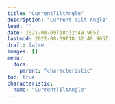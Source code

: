 ```yaml
---
title: "CurrentTiltAngle"
description: "Current Tilt Angle"
lead: ""
date: 2021-08-09T18:32:49.965Z
lastmod: 2021-08-09T18:32:49.965Z
draft: false
images: []
menu:
  docs:
    parent: "characteristic"
toc: true
characteristic:
  name: "CurrentTiltAngle"
---
```

